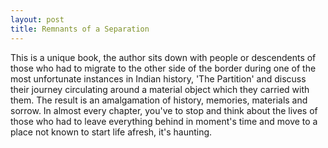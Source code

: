 ```yaml
---
layout: post
title: Remnants of a Separation
---
```


This is a unique book, the author sits down with people or descendents of those who had to migrate to the other side of the border during one of the most unfortunate instances in Indian history, 'The Partition' and discuss their journey circulating around a material object which they carried with them. The result is an amalgamation of history, memories, materials and sorrow. In almost every chapter, you've to stop and think about the lives of those who had to leave everything behind in moment's time and move to a place not known to start life afresh, it's haunting.
